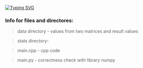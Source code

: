 [![Typing SVG](https://readme-typing-svg.herokuapp.com?color=%2336BCF7&lines=Lab+1)](https://git.io/typing-svg)
### Info for files and directores: ###

> data directory      - values from two matrices and result values

> stats directory-


>  main.cpp             - cpp code


>  main.py              - correctness check with library numpy 
